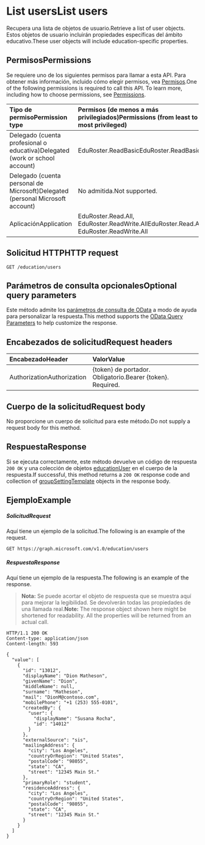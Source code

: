 # <a name="list-users"></a><span data-ttu-id="b2129-101">List users</span><span class="sxs-lookup"><span data-stu-id="b2129-101">List users</span></span>

<span data-ttu-id="b2129-102">Recupera una lista de objetos de usuario.</span><span class="sxs-lookup"><span data-stu-id="b2129-102">Retrieve a list of user objects.</span></span> <span data-ttu-id="b2129-103">Estos objetos de usuario incluirán propiedades específicas del ámbito educativo.</span><span class="sxs-lookup"><span data-stu-id="b2129-103">These user objects will include education-specific properties.</span></span>

## <a name="permissions"></a><span data-ttu-id="b2129-104">Permisos</span><span class="sxs-lookup"><span data-stu-id="b2129-104">Permissions</span></span>
<span data-ttu-id="b2129-p102">Se requiere uno de los siguientes permisos para llamar a esta API. Para obtener más información, incluido cómo elegir permisos, vea [Permisos](../../../concepts/permissions_reference.md).</span><span class="sxs-lookup"><span data-stu-id="b2129-p102">One of the following permissions is required to call this API. To learn more, including how to choose permissions, see [Permissions](../../../concepts/permissions_reference.md).</span></span>

|<span data-ttu-id="b2129-107">Tipo de permiso</span><span class="sxs-lookup"><span data-stu-id="b2129-107">Permission type</span></span>      | <span data-ttu-id="b2129-108">Permisos (de menos a más privilegiados)</span><span class="sxs-lookup"><span data-stu-id="b2129-108">Permissions (from least to most privileged)</span></span>              |
|:--------------------|:---------------------------------------------------------|
|<span data-ttu-id="b2129-109">Delegado (cuenta profesional o educativa)</span><span class="sxs-lookup"><span data-stu-id="b2129-109">Delegated (work or school account)</span></span> |  <span data-ttu-id="b2129-110">EduRoster.ReadBasic</span><span class="sxs-lookup"><span data-stu-id="b2129-110">EduRoster.ReadBasic</span></span>  |
|<span data-ttu-id="b2129-111">Delegado (cuenta personal de Microsoft)</span><span class="sxs-lookup"><span data-stu-id="b2129-111">Delegated (personal Microsoft account)</span></span> |  <span data-ttu-id="b2129-112">No admitida.</span><span class="sxs-lookup"><span data-stu-id="b2129-112">Not supported.</span></span>  |
|<span data-ttu-id="b2129-113">Aplicación</span><span class="sxs-lookup"><span data-stu-id="b2129-113">Application</span></span> | <span data-ttu-id="b2129-114">EduRoster.Read.All, EduRoster.ReadWrite.All</span><span class="sxs-lookup"><span data-stu-id="b2129-114">EduRoster.Read.All, EduRoster.ReadWrite.All</span></span> | 

## <a name="http-request"></a><span data-ttu-id="b2129-115">Solicitud HTTP</span><span class="sxs-lookup"><span data-stu-id="b2129-115">HTTP request</span></span>
<!-- { "blockType": "ignored" } -->
```http
GET /education/users
```
## <a name="optional-query-parameters"></a><span data-ttu-id="b2129-116">Parámetros de consulta opcionales</span><span class="sxs-lookup"><span data-stu-id="b2129-116">Optional query parameters</span></span>
<span data-ttu-id="b2129-117">Este método admite los [parámetros de consulta de OData](http://graph.microsoft.io/docs/overview/query_parameters) a modo de ayuda para personalizar la respuesta.</span><span class="sxs-lookup"><span data-stu-id="b2129-117">This method supports the [OData Query Parameters](http://graph.microsoft.io/docs/overview/query_parameters) to help customize the response.</span></span>

## <a name="request-headers"></a><span data-ttu-id="b2129-118">Encabezados de solicitud</span><span class="sxs-lookup"><span data-stu-id="b2129-118">Request headers</span></span>
| <span data-ttu-id="b2129-119">Encabezado</span><span class="sxs-lookup"><span data-stu-id="b2129-119">Header</span></span>       | <span data-ttu-id="b2129-120">Valor</span><span class="sxs-lookup"><span data-stu-id="b2129-120">Value</span></span> |
|:---------------|:--------|
| <span data-ttu-id="b2129-121">Authorization</span><span class="sxs-lookup"><span data-stu-id="b2129-121">Authorization</span></span>  | <span data-ttu-id="b2129-p103">{token} de portador. Obligatorio.</span><span class="sxs-lookup"><span data-stu-id="b2129-p103">Bearer {token}. Required.</span></span>  |

## <a name="request-body"></a><span data-ttu-id="b2129-124">Cuerpo de la solicitud</span><span class="sxs-lookup"><span data-stu-id="b2129-124">Request body</span></span>
<span data-ttu-id="b2129-125">No proporcione un cuerpo de solicitud para este método.</span><span class="sxs-lookup"><span data-stu-id="b2129-125">Do not supply a request body for this method.</span></span>
## <a name="response"></a><span data-ttu-id="b2129-126">Respuesta</span><span class="sxs-lookup"><span data-stu-id="b2129-126">Response</span></span>
<span data-ttu-id="b2129-127">Si se ejecuta correctamente, este método devuelve un código de respuesta `200 OK` y una colección de objetos [educationUser](../resources/educationuser.md) en el cuerpo de la respuesta.</span><span class="sxs-lookup"><span data-stu-id="b2129-127">If successful, this method returns a `200 OK` response code and collection of [groupSettingTemplate](../resources/educationuser.md) objects in the response body.</span></span>
## <a name="example"></a><span data-ttu-id="b2129-128">Ejemplo</span><span class="sxs-lookup"><span data-stu-id="b2129-128">Example</span></span>
##### <a name="request"></a><span data-ttu-id="b2129-129">Solicitud</span><span class="sxs-lookup"><span data-stu-id="b2129-129">Request</span></span>
<span data-ttu-id="b2129-130">Aquí tiene un ejemplo de la solicitud.</span><span class="sxs-lookup"><span data-stu-id="b2129-130">The following is an example of the request.</span></span>
<!-- {
  "blockType": "request",
  "name": "get_users"
}-->
```http
GET https://graph.microsoft.com/v1.0/education/users
```
##### <a name="response"></a><span data-ttu-id="b2129-131">Respuesta</span><span class="sxs-lookup"><span data-stu-id="b2129-131">Response</span></span>
<span data-ttu-id="b2129-132">Aquí tiene un ejemplo de la respuesta.</span><span class="sxs-lookup"><span data-stu-id="b2129-132">The following is an example of the response.</span></span> 

><span data-ttu-id="b2129-p104">**Nota:** Se puede acortar el objeto de respuesta que se muestra aquí para mejorar la legibilidad. Se devolverán todas las propiedades de una llamada real.</span><span class="sxs-lookup"><span data-stu-id="b2129-p104">**Note:** The response object shown here might be shortened for readability. All the properties will be returned from an actual call.</span></span>

<!-- {
  "blockType": "response",
  "truncated": true,
  "@odata.type": "microsoft.graph.educationUser",
  "isCollection": true
} -->
```http
HTTP/1.1 200 OK
Content-type: application/json
Content-length: 593

{
  "value": [
    {
      "id": "13012",
      "displayName": "Dion Matheson",
      "givenName": "Dion",
      "middleName": null,
      "surname": "Matheson",
      "mail": "DionM@contoso.com",
      "mobilePhone": "+1 (253) 555-0101",
      "createdBy": {
        "user": {
          "displayName": "Susana Rocha",
          "id": "14012"
        }
      },
      "externalSource": "sis",
      "mailingAddress": {
        "city": "Los Angeles",
        "countryOrRegion": "United States",
        "postalCode": "98055",
        "state": "CA",
        "street": "12345 Main St."
      },
      "primaryRole": "student",
      "residenceAddress": {
        "city": "Los Angeles",
        "countryOrRegion": "United States",
        "postalCode": "98055",
        "state": "CA",
        "street": "12345 Main St."
      }
    }
  ]
}
```

<!-- uuid: 8fcb5dbc-d5aa-4681-8e31-b001d5168d79
2015-10-25 14:57:30 UTC -->
<!-- {
  "type": "#page.annotation",
  "description": "List users",
  "keywords": "",
  "section": "documentation",
  "tocPath": ""
}-->